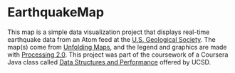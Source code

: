 # EarthquakeMap
This map is a simple data visualization project that displays real-time earthquake data from an Atom feed at the [U.S. Geological Society](https://earthquake.usgs.gov/). The map(s) come from [Unfolding Maps](http://unfoldingmaps.org/), and the legend and graphics are made with [Processing 2.0](https://processing.org/). This project was part of the coursework of a Coursera Java class called [Data Structures and Performance](https://www.coursera.org/learn/data-structures-optimizing-performance) offered by UCSD.
